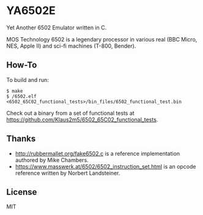 # YA6502E

Yet Another 6502 Emulator written in C.

MOS Technology 6502 is a legendary processor in various real (BBC Micro, NES, Apple II) and sci-fi machines (T-800, Bender).

## How-To

To build and run:
```console
$ make
$ /6502.elf <6502_65C02_functional_tests>/bin_files/6502_functional_test.bin
```

Check out a binary from a set of functional tests at https://github.com/Klaus2m5/6502_65C02_functional_tests.

## Thanks

- http://rubbermallet.org/fake6502.c is a reference implementation authored by Mike Chambers.
- https://www.masswerk.at/6502/6502_instruction_set.html is an opcode reference written by Norbert Landsteiner.

## License

MIT

